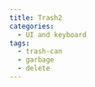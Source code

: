 ```yaml
---
title: Trash2
categories:
  - UI and keyboard
tags:
  - trash-can
  - garbage
  - delete
---
```

